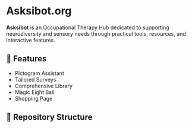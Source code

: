 # Asksibot.org

**Asksibot** is an Occupational Therapy Hub dedicated to supporting neurodiversity and sensory needs through practical tools, resources, and interactive features.

## 🚀 Features
- Pictogram Assistant
- Tailored Surveys
- Comprehensive Library
- Magic Eight Ball
- Shopping Page

## 📁 Repository Structure
